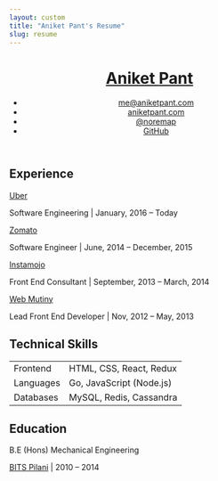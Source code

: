 ```yaml
---
layout: custom
title: "Aniket Pant's Resume"
slug: resume
---
```


<header class="container mx-auto flex flex-row justify-between items-center">
  <div class="flex basis-2/5">
    <h1 class="text-2xl"><a class="no-underline" href="/" rel="nofollow"><span class="font-bold hover:text-brand">Aniket</span> <span>Pant</span></a></h1>
  </div>
  <nav class="basis-3/5 inline-flex justify-end">
    <ul class="flex flex-col md:flex-row">
      <li><a class="block p-4" href="mailto:me@aniketpant.com">me@aniketpant.com</a></li>
      <li><a class="block p-4" href="https://www.aniketpant.com">aniketpant.com</a></li>
      <li><a class="block p-4" href="https://twitter.com/noremap">@noremap</a></li>
      <li><a class="block p-4" href="https://github.com/aniketpant">GitHub</a></li>
    </ul>
  </nav>
</header>
<div class="container flex mx-auto">
  <div class="prose basis-1/2">
    <section>
      <h2 class="text-xl">Experience</h2>
      <div>
        <div class="organization"><a rel="nofollow" href="https://www.uber.com">Uber</a></div>
        <p class="text-sm">Software Engineering | January, 2016 &ndash; Today</p>
      </div>
      <div class="sub-section">
        <div class="organization"><a href="http://www.zomato.com">Zomato</a></div>
        <p class="text-sm">Software Engineer | June, 2014 &ndash; December, 2015</p>
      </div>
      <div class="sub-section">
        <div class="organization"><a rel="nofollow" href="https://www.instamojo.com">Instamojo</a></div>
        <p class="text-sm">Front End Consultant | September, 2013 &ndash; March, 2014</p>
      </div>
      <div class="sub-section">
        <div class="organization"><a rel="nofollow" href="http://webmutiny.in">Web Mutiny</a></div>
        <p class="text-sm">Lead Front End Developer | Nov, 2012 &ndash; May, 2013</p>
      </div>
    </section>
  </div>
  <div class="prose basis-1/2">
    <section>
      <h2 class="text-xl">Technical Skills</h2>
      <table>
        <tr>
          <td>Frontend</td>
          <td>HTML, CSS, React, Redux</td>
        </tr>
        <tr>
          <td>Languages</td>
          <td>Go, JavaScript (Node.js)</td>
        </tr>
        <tr>
          <td>Databases</td>
          <td>MySQL, Redis, Cassandra</td>
        </tr>
      </table>
    </section>
    <section>
      <h2 class="text-xl">Education</h2>
      <div class="sub-section">
        <div class="organization">B.E (Hons) Mechanical Engineering</div>
        <p class="text-sm"><a href="http://universe.bits-pilani.ac.in">BITS Pilani</a> | 2010 &ndash; 2014</p>
      </div>
    </section>
  </div>
</div>
